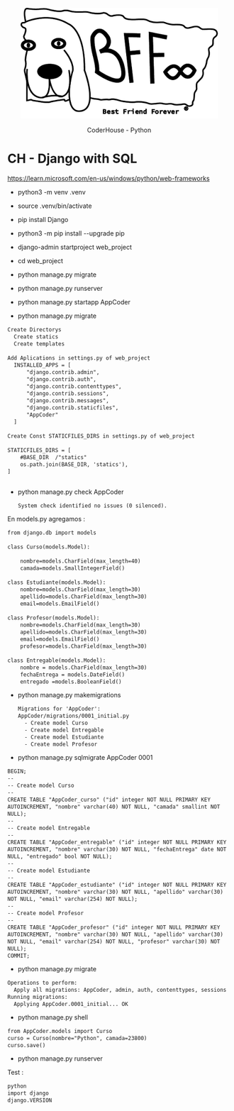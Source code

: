 
<p align="center">
  <p align="center">    
    <img src="https://github.com/JesusRamirezGamarra/signature/blob/main/public/img/Logo_Negro.png" alt="BFFs" height="250">    
  </p>
  <p align="center">
       CoderHouse - Python
  </p>
</p>

# CH - Django with SQL

https://learn.microsoft.com/en-us/windows/python/web-frameworks
* python3 -m venv .venv
* source .venv/bin/activate
* pip install Django
* python3 -m pip install --upgrade pip
* django-admin startproject web_project
* cd web_project
* python manage.py migrate
* python manage.py runserver

* python manage.py startapp AppCoder
* python manage.py migrate
```
Create Directorys
  Create statics
  Create templates

Add Aplications in settings.py of web_project
  INSTALLED_APPS = [
      "django.contrib.admin",
      "django.contrib.auth",
      "django.contrib.contenttypes",
      "django.contrib.sessions",
      "django.contrib.messages",
      "django.contrib.staticfiles",
      "AppCoder"
  ]

Create Const STATICFILES_DIRS in settings.py of web_project

STATICFILES_DIRS = [
    #BASE_DIR  /"statics"
    os.path.join(BASE_DIR, 'statics'),
]


```
* python manage.py check AppCoder
  ```
  System check identified no issues (0 silenced).
  ```
En models.py agregamos : 
```
from django.db import models

class Curso(models.Model):
    
    nombre=models.CharField(max_length=40)
    camada=models.SmallIntegerField()
    
class Estudiante(models.Model):
    nombre=models.CharField(max_length=30)
    apellido=models.CharField(max_length=30)
    email=models.EmailField()

class Profesor(models.Model):
    nombre=models.CharField(max_length=30)
    apellido=models.CharField(max_length=30)
    email=models.EmailField()
    profesor=models.CharField(max_length=30)

class Entregable(models.Model):
    nombre = models.CharField(max_length=30)
    fechaEntrega = models.DateField()
    entregado =models.BooleanField()
``` 

* python manage.py makemigrations
  ```
  Migrations for 'AppCoder':
  AppCoder/migrations/0001_initial.py
    - Create model Curso
    - Create model Entregable
    - Create model Estudiante
    - Create model Profesor
  ```
* python manage.py sqlmigrate AppCoder 0001
```
BEGIN;
--
-- Create model Curso
--
CREATE TABLE "AppCoder_curso" ("id" integer NOT NULL PRIMARY KEY AUTOINCREMENT, "nombre" varchar(40) NOT NULL, "camada" smallint NOT NULL);
--
-- Create model Entregable
--
CREATE TABLE "AppCoder_entregable" ("id" integer NOT NULL PRIMARY KEY AUTOINCREMENT, "nombre" varchar(30) NOT NULL, "fechaEntrega" date NOT NULL, "entregado" bool NOT NULL);
--
-- Create model Estudiante
--
CREATE TABLE "AppCoder_estudiante" ("id" integer NOT NULL PRIMARY KEY AUTOINCREMENT, "nombre" varchar(30) NOT NULL, "apellido" varchar(30) NOT NULL, "email" varchar(254) NOT NULL);
--
-- Create model Profesor
--
CREATE TABLE "AppCoder_profesor" ("id" integer NOT NULL PRIMARY KEY AUTOINCREMENT, "nombre" varchar(30) NOT NULL, "apellido" varchar(30) NOT NULL, "email" varchar(254) NOT NULL, "profesor" varchar(30) NOT NULL);
COMMIT;
```
* python manage.py migrate
```
Operations to perform:
  Apply all migrations: AppCoder, admin, auth, contenttypes, sessions
Running migrations:
  Applying AppCoder.0001_initial... OK
```
* python manage.py shell
```
from AppCoder.models import Curso
curso = Curso(nombre="Python", camada=23800)
curso.save()
```

* python manage.py runserver

Test : 
```
python
import django
django.VERSION
```